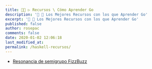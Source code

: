 ```yaml
---
title: 👨‍🚀 ▷ Recursos \ Cómo Aprender Go
description: '🔨 🐍 Los Mejores Recursos con los que Aprender Go'
excerpt: '🔨 🐍 Los Mejores Recursos con los que Aprender Go'
published: false
author: rosepac
comments: false
date: 2020-01-02 12:06:18
last_modified_at: 
permalink: /haskell-recursos/
---
```


* [Resonancia de semigrupo FizzBuzz](https://blog.ploeh.dk/2019/12/30/semigroup-resonance-fizzbuzz/)